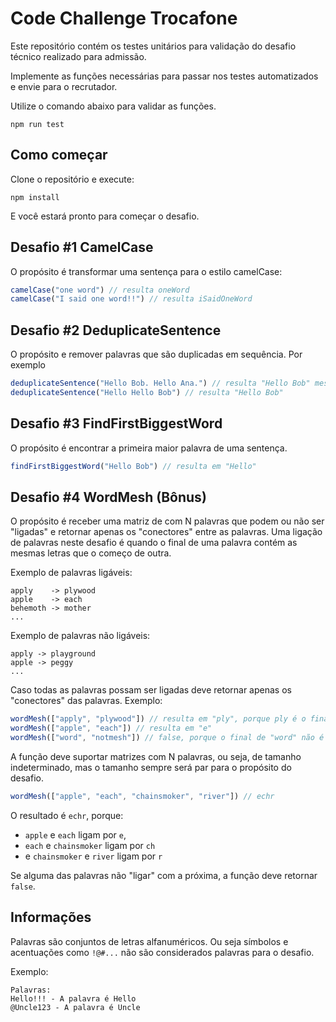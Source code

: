 # Code Challenge Trocafone

Este repositório contém os testes unitários para validação do desafio técnico realizado para admissão.

Implemente as funções necessárias para passar nos testes automatizados e envie para o recrutador.

Utilize o comando abaixo para validar as funções.
```
npm run test
```

## Como começar

 Clone o repositório e execute:
 ```
 npm install
 ```
 E você estará pronto para começar o desafio.


## Desafio #1 CamelCase

O propósito é transformar uma sentença para o estilo camelCase:
```js
camelCase("one word") // resulta oneWord
camelCase("I said one word!!") // resulta iSaidOneWord
```

## Desafio #2 DeduplicateSentence

O propósito e remover palavras que são duplicadas em sequência.
Por exemplo
```js
deduplicateSentence("Hello Bob. Hello Ana.") // resulta "Hello Bob" mesmo hello repetindo na frase.
deduplicateSentence("Hello Hello Bob") // resulta "Hello Bob"
```

## Desafio #3 FindFirstBiggestWord

O propósito é encontrar a primeira maior palavra de uma sentença.

```javascript
findFirstBiggestWord("Hello Bob") // resulta em "Hello"
```
## Desafio #4 WordMesh (Bônus)

O propósito é receber uma matriz de com N palavras que podem ou não ser "ligadas" e retornar apenas os "conectores" entre as palavras.
Uma ligação de palavras neste desafio é quando o final de uma palavra contém as mesmas letras que o começo de outra. 

Exemplo de palavras ligáveis:
```
apply 	 -> plywood
apple 	 -> each
behemoth -> mother
...
```

Exemplo de palavras não ligáveis:
```
apply -> playground
apple -> peggy
...
```

Caso todas as palavras possam ser ligadas deve retornar apenas os "conectores" das palavras.
Exemplo:

```javascript
wordMesh(["apply", "plywood"]) // resulta em "ply", porque ply é o final de "apply" e o começo de "plywood"
wordMesh(["apple", "each"]) // resulta em "e"
wordMesh(["word", "notmesh"]) // false, porque o final de "word" não é começo de "notmesh"

```
A função deve suportar matrizes com N palavras, ou seja, de tamanho indeterminado, mas o tamanho sempre será par para o propósito do desafio.
```js
wordMesh(["apple", "each", "chainsmoker", "river"]) // echr
```
O resultado é `echr`, porque:
- `apple` e `each` ligam por `e`, 
- `each` e `chainsmoker` ligam por `ch` 
- e `chainsmoker` e `river` ligam por `r`


Se alguma das palavras não "ligar" com a próxima, a função deve retornar `false`.

## Informações
Palavras são conjuntos de letras alfanuméricos. Ou seja símbolos e acentuações como `!@#...` não são considerados palavras para o desafio.

Exemplo:
```
Palavras:
Hello!!! - A palavra é Hello
@Uncle123 - A palavra é Uncle
```

